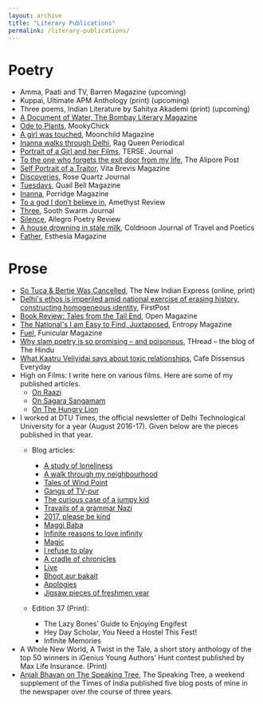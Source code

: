 ```yaml
---
layout: archive
title: "Literary Publications"
permalink: /literary-publications/
---
```


Poetry
======
* Amma, Paati and TV, Barren Magazine (upcoming)
* Kuppai, Ultimate APM Anthology (print)  (upcoming)
* Three poems, Indian Literature by Sahitya Akademi (print) (upcoming)
* [A Document of Water, The Bombay Literary Magazine](http://bombayliterarymagazine.com/?p=948)
* [Ode to Plants](https://www.mookychick.co.uk/opinion/your-fiction/ode-to-plants-poem-by-anjali-bhavan.php), MookyChick
* [A girl was touched](https://www.moonchildmag.net/anjalibhavan.html), Moonchild Magazine 
* [Inanna walks through Delhi](https://www.ragqueenperiodical.com/single-post/2019/03/14/A-Poem-by-Anjali-Bhavan), Rag Queen Periodical
* [Portrait of a Girl and her Films](https://tersejournal.com/2019/01/23/portrait-of-a-girl-and-her-films-by-anjali-bhavan/), TERSE. Journal
* [To the one who forgets the exit door from my life](https://www.thealiporepost.com/blog/to-the-one-who-forgets-the-exit-door-from-my-life-by-anjali-bhavan), The Alipore Post
* [Self Portrait of a Traitor](https://vitabrevisliterature.com/poems/self-portrait-of-a-traitor-a-poem-by-anjali-bhavan/), Vita Brevis Magazine
* [Discoveries](https://rosequartzmagazine.wixsite.com/magazine/blog-1/discoveries-by-anjali-bhavan), Rose Quartz Journal
* [Tuesdays](http://www.quailbellmagazine.com/the-unreal/poem-tuesdays-by-anjali-bhavan), Quail Bell Magazine
* [Inanna](https://porridgemagazine.com/2018/06/24/one-poem-anjali-bhavan/), Porridge Magazine
* [To a god I don’t believe in](https://amethystmagazine.org/2018/06/26/to-a-god-i-dont-believe-in-a-poem-by-anjali-bhavan/), Amethyst Review
* [Three](https://www.soothswarmjournal.com/copy-of-issue-iv-template-5), Sooth Swarm Journal
* [Silence](http://www.allegropoetry.org/p/blog-page.html), Allegro Poetry Review
* [A house drowning in stale milk](http://coldnoon.com/a-house-drowning-in-stale-milk/), Coldnoon Journal of Travel and Poetics 
* [Father](https://esthesiamag.com/2017/07/12/father/), Esthesia Magazine

Prose
======
* [So Tuca & Bertie Was Cancelled](https://www.cinemaexpress.com/stories/columns/2019/sep/17/so-tuca-and-bertie-was-cancelled-14342.html), The New Indian Express (online, print)
* [Delhi's ethos is imperiled amid national exercise of erasing history, constructing homogeneous identity](https://www.firstpost.com/india/delhis-ethos-is-imperiled-amid-national-exercise-of-erasing-history-constructing-homogeneous-identity-7327881.html), FirstPost
* [Book Review: Tales from the Tail End](https://openthemagazine.com/lounge/books/light-in-the-dark/), Open Magazine
* [The National's I am Easy to Find, Juxtaposed](https://entropymag.org/the-nationals-i-am-easy-to-find-juxtaposed/), Entropy Magazine 
* [Fuel](https://www.funicularmagazine.com/read/2018/10/24/fuel), Funicular Magazine
* [Why slam poetry is so promising – and poisonous](http://www.thehindu.com/thread/arts-culture-society/why-slam-poetry-is-so-promising-and-poisonous/article23935151.ece), THread – the blog of The Hindu
* [What Kaatru Veliyidai says about toxic relationships](https://cafedissensusblog.com/2018/05/31/film-what-kaatru-veliyidai-says-about-psychologically-toxic-relationships/), Cafe Dissensus Everyday
* High on Films: I write here on various films. Here are some of my published articles.
  * [On Raazi](http://www.highonfilms.com/raazi-a-tribute-to-unknown-heroes/)
  * [On Sagara Sangamam](http://www.highonfilms.com/sagara-sangamam-1983-of-art-life-and-death/)
  * [On The Hungry Lion](http://www.highonfilms.com/the-hungry-lion/)
* I worked at DTU Times, the official newsletter of Delhi Technological University for a year (August 2016-17). Given below are the pieces published in that year.
  * Blog articles:
    * [A study of loneliness](https://dtutimes.wordpress.com/2016/10/12/a-study-of-loneliness/)
    * [A walk through my neighbourhood](https://dtutimes.wordpress.com/2016/10/17/a-walk-through-my-neighbourhood/)
    * [Tales of Wind Point](https://dtutimes.wordpress.com/2016/11/01/tales-of-wind-point/)
    * [Gangs of TV-pur](https://dtutimes.wordpress.com/2016/12/10/gangs-of-tv-pur/)
    * [The curious case of a jumpy kid](https://dtutimes.wordpress.com/2016/12/12/the-curious-case-of-a-jumpy-kid/)
    * [Travails of a grammar Nazi](https://dtutimes.wordpress.com/2016/12/16/travails-of-a-grammar-nazi/)
    * [2017, please be kind](https://dtutimes.wordpress.com/2017/01/04/2017-please-be-kind/)
    * [Maggi Baba](https://dtutimes.wordpress.com/2017/01/15/maggi_baba_intern/)
    * [Infinite reasons to love infinity](https://dtutimes.wordpress.com/2017/01/31/infinite-reasons-to-love-infinity/)
    * [Magic](https://dtutimes.wordpress.com/2017/02/28/magic/)
    * [I refuse to play](https://dtutimes.wordpress.com/2017/03/13/i-refuse-to-play/)
    * [A cradle of chronicles](https://dtutimes.wordpress.com/2017/03/19/a-cradle-of-chronicles/)
    * [Live](https://dtutimes.wordpress.com/2017/03/21/live/)
    * [Bhoot aur bakait](https://dtutimes.wordpress.com/2017/05/25/bhoot-aur-bakait/)
    * [Apologies](https://dtutimes.wordpress.com/2017/05/27/apologies-2/)
    * [Jigsaw pieces of freshmen year](https://dtutimes.wordpress.com/2017/06/03/jigsaw-pieces-of-the-freshmen-year/)  

  * Edition 37 (Print):
    * The Lazy Bones’ Guide to Enjoying Engifest
    * Hey Day Scholar, You Need a Hostel This Fest!
    * Infinite Memories
* A Whole New World, A Twist in the Tale, a short story anthology of the top 50 winners in iGenius Young Authors’ Hunt contest published by Max Life Insurance. (Print)
* [Anjali Bhavan on The Speaking Tree](http://www.speakingtree.in/anjali-bhavan-2), The Speaking Tree, a weekend supplement of the Times of India published five blog posts of mine in the newspaper over the course of three years.
  
